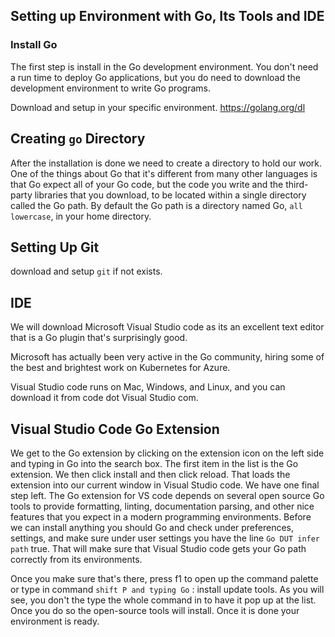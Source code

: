 ## Setting up Environment with Go, Its Tools and IDE

### Install Go
The first step is install in the Go development environment. You don't need a run time to deploy Go applications, but you do need to download the development environment to write Go programs. 

Download and setup in your specific environment.
https://golang.org/dl

## Creating `go` Directory
After the installation is done we need to create a directory to hold our work. One of the things about Go that it's different from many other languages is that Go expect all of your Go code, but the code you write and the third-party libraries that you download, to be located within a single directory called the Go path. By default the Go path is a directory named Go, `all lowercase`, in your home directory. 

## Setting Up Git
download and setup `git` if not exists.

## IDE
We will download Microsoft Visual Studio code as its an excellent text editor that is a Go plugin that's surprisingly good.

Microsoft has actually been very active in the Go community, hiring some of the best and brightest work on Kubernetes for Azure.

Visual Studio code runs on Mac, Windows, and Linux, and you can download it from code dot Visual Studio com.

## Visual Studio Code Go Extension
We get to the Go extension by clicking on the extension icon on the left side and typing in Go into the search box. The first item in the list is the Go extension. We then click install and then click reload. That loads the extension into our current window in Visual Studio code. We have one final step left. The Go extension for VS code depends on several open source Go tools to provide formatting, linting, documentation parsing, and other nice features that you expect in a modern programming environments. Before we can install anything you should Go and check under preferences, settings, and make sure under user settings you have the line `Go DUT infer path` true. That will make sure that Visual Studio code gets your Go path correctly from its environments. 

Once you make sure that's there, press f1 to open up the command palette or type in command `shift P and typing Go` : install update tools. As you will see, you don't the type the whole command in to have it pop up at the list. Once you do so the open-source tools will install. Once it is done your environment is ready. 


